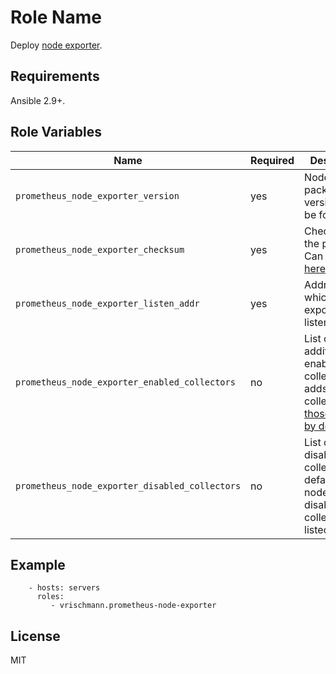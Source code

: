 Role Name
=========

Deploy [node exporter](https://github.com/prometheus/node_exporter).

Requirements
------------

Ansible 2.9+.

Role Variables
--------------

| Name           | Required | Description                         |
| -------------- | -------- | ----------------------------------- |
| `prometheus_node_exporter_version` | yes | Node exporter package version. Can be found [here](https://github.com/prometheus/node_exporter/releases) |
| `prometheus_node_exporter_checksum` | yes | Checksum of the package. Can be found [here](https://github.com/prometheus/node_exporter/releases) |
| `prometheus_node_exporter_listen_addr` | yes | Address on which node exporter will listen |
| `prometheus_node_exporter_enabled_collectors` | no | List of additionally enabled collectors. It adds collectors to [those enabled by default](https://github.com/prometheus/node_exporter#enabled-by-default) |
| `prometheus_node_exporter_disabled_collectors` | no |List of disabled collectors. By default node_exporter disables collectors listed [here](https://github.com/prometheus/node_exporter#disabled-by-default). |


Example
----------------

```
    - hosts: servers
      roles:
         - vrischmann.prometheus-node-exporter
```

License
-------

MIT
